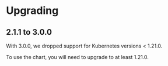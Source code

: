 # Upgrading

## 2.1.1 to 3.0.0

With 3.0.0, we dropped support for Kubernetes versions < 1.21.0.

To use the chart, you will need to upgrade to at least 1.21.0.
